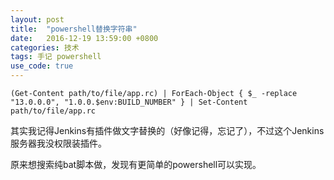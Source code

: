 ```yaml
---
layout: post
title:  "powershell替换字符串"
date:   2016-12-19 13:59:00 +0800
categories: 技术
tags: 手记 powershell
use_code: true
---
```

<pre><code>(Get-Content path/to/file/app.rc) | ForEach-Object { $_ -replace "13.0.0.0", "1.0.0.$env:BUILD_NUMBER" } | Set-Content path/to/file/app.rc</code></pre>

其实我记得Jenkins有插件做文字替换的（好像记得，忘记了），不过这个Jenkins服务器我没权限装插件。

原来想搜索纯bat脚本做，发现有更简单的powershell可以实现。

